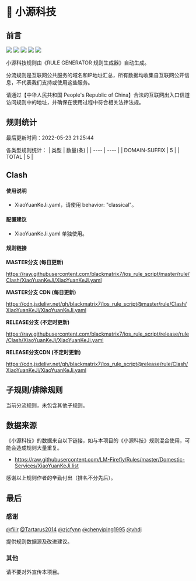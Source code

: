 # 🧸 小源科技

## 前言

![](https://shields.io/badge/-移除重复规则-ff69b4) ![](https://shields.io/badge/-DOMAIN与DOMAIN--SUFFIX合并-green) ![](https://shields.io/badge/-DOMAIN--SUFFIX间合并-critical) ![](https://shields.io/badge/-DOMAIN--SUFFIX与DOMAIN--KEYWORD合并-blue) ![](https://shields.io/badge/-IP--CIDR(6)合并-blueviolet) 

小源科技规则由《RULE GENERATOR 规则生成器》自动生成。

分流规则是互联网公共服务的域名和IP地址汇总，所有数据均收集自互联网公开信息，不代表我们支持或使用这些服务。

请通过【中华人民共和国 People's Republic of China】合法的互联网出入口信道访问规则中的地址，并确保在使用过程中符合相关法律法规。

## 规则统计

最后更新时间：2022-05-23 21:25:44

各类型规则统计：
| 类型 | 数量(条)  | 
| ---- | ----  |
| DOMAIN-SUFFIX | 5  | 
| TOTAL | 5  | 


## Clash 

#### 使用说明
- XiaoYuanKeJi.yaml，请使用 behavior: "classical"。

#### 配置建议
- XiaoYuanKeJi.yaml 单独使用。

#### 规则链接
**MASTER分支 (每日更新)**

https://raw.githubusercontent.com/blackmatrix7/ios_rule_script/master/rule/Clash/XiaoYuanKeJi/XiaoYuanKeJi.yaml

**MASTER分支 CDN (每日更新)**

https://cdn.jsdelivr.net/gh/blackmatrix7/ios_rule_script@master/rule/Clash/XiaoYuanKeJi/XiaoYuanKeJi.yaml

**RELEASE分支 (不定时更新)**

https://raw.githubusercontent.com/blackmatrix7/ios_rule_script/release/rule/Clash/XiaoYuanKeJi/XiaoYuanKeJi.yaml

**RELEASE分支CDN (不定时更新)**

https://cdn.jsdelivr.net/gh/blackmatrix7/ios_rule_script@release/rule/Clash/XiaoYuanKeJi/XiaoYuanKeJi.yaml

## 子规则/排除规则


当前分流规则，未包含其他子规则。

## 数据来源

《小源科技》的数据来自以下链接，如与本项目的《小源科技》规则混合使用，可能会造成规则大量重复。

- https://raw.githubusercontent.com/LM-Firefly/Rules/master/Domestic-Services/XiaoYuanKeJi.list


感谢以上规则作者的辛勤付出（排名不分先后）。

## 最后

### 感谢

[@fiiir](https://github.com/fiiir) [@Tartarus2014](https://github.com/Tartarus2014) [@zjcfynn](https://github.com/zjcfynn) [@chenyiping1995](https://github.com/chenyiping1995) [@vhdj](https://github.com/vhdj)

提供规则数据源及改进建议。

### 其他

请不要对外宣传本项目。